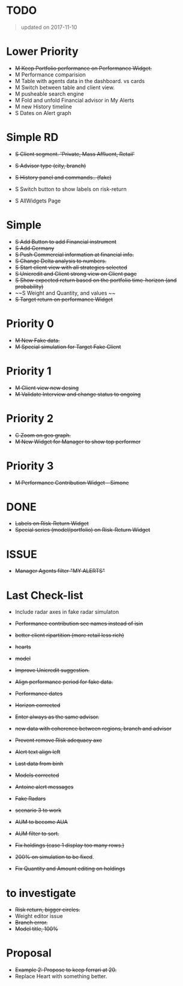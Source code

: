 # TODO
> updated on 2017-11-10

# Lower Priority

- ~~M Keep Portfolio performance on Performance Widget.~~
- M Performance comparision
- M Table with agents data in the dashboard. vs cards
- M Switch between table and client view.
- M pusheable search engine
- M Fold and unfold Financial advisor in My Alerts 
- M new History timeline
- S Dates on  Alert graph

# Simple RD

- ~~S Client segment. 'Private, Mass Affluent, Retail'~~
- ~~S Advisor type (city, branch)~~
- ~~S History panel and commands.. (fake)~~

- S Switch button to show labels on risk-return
- S AllWidgets Page

# Simple
- ~~S Add Button to add Financial instrument~~
- ~~S Add Germany~~ 
- ~~S Push Commercial information at financial info.~~
- ~~S Change Delta analysis to numbers.~~
- ~~S Start client view with all strategies selected~~
- ~~S Unicredit and Client strong view on Client page~~
- ~~S Show expected return based on the portfolio time-horizon (and probability)~~
- ~~S Weight and Quantity, and values ~~
- ~~S Target return on performance Widget~~

# Priority 0 
- ~~M New Fake data.~~
- ~~M Special simulation for Target Fake Client~~

# Priority 1

- ~~M Client view new desing~~
- ~~M Validate Interview and change status to ongoing~~

# Priority 2
- ~~C Zoom on geo graph.~~
- ~~M New Widget for Manager to show top performer~~ 

# Priority 3
- ~~M Performance Contribution Widget - Simone~~

# DONE
- ~~Labels on Risk-Return Widget~~
- ~~Special series (model/portfolio) on Risk-Return Widget~~


# ISSUE
- ~~Manager Agents filter "MY ALERTS"~~


# Last Check-list
- Include radar axes in fake radar simulaton

- ~~Performance contribution sec names instead of isin~~
- ~~better client ripartition (more retail less rich)~~
- ~~hearts~~
- ~~model~~
- ~~Improve Unicredit suggestion.~~
- ~~Align performance period for fake data.~~
- ~~Performance dates~~
- ~~Horizon corrected~~
- ~~Enter always as the same advisor.~~
- ~~new data with coherence between regions, branch and advisor~~
- ~~Prevent remove Risk adequacy axe~~
- ~~Alert text align left~~
- ~~Last data from binh~~
- ~~Models corrected~~
- ~~Antoine alert messages~~
- ~~Fake Radars~~
- ~~scenario 3 to work~~
- ~~AUM to become AUA~~
- ~~AUM filter to sort.~~
- ~~Fix holdings (case 1 display too many rows.)~~
- ~~200% on simulation to be fixed~~.
- ~~Fix Quantity and Amount editing on holdings~~

# to investigate
- ~~Risk return, bigger circles.~~
- Weight editor issue
- ~~Branch error.~~
- ~~Model title, 100%~~

# Proposal
- ~~Example 2: Propose to keep ferrari at 20.~~
- Replace Heart with something better.
